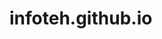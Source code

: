 # infoteh.github.io
<body>

<canvas id="my_canvas" width="700" height="600"></canvas>

<script>
// https://progur.com/2016/10/procedural-generation-create-fractal-trees-javascript.html

var myCanvas = document.getElementById("my_canvas");
var ctx = myCanvas.getContext("2d");

function draw(startX, startY, len, angle) {
  ctx.beginPath();
  ctx.save();
  
  ctx.translate(startX, startY);
  ctx.rotate(angle * (Math.PI/180));
  ctx.moveTo(0, 0);
  ctx.lineTo(0, -len);
  ctx.stroke();
  
  if(len < 10) {
    ctx.restore();
    return;
  }
  
  draw(0, -len, len*0.8, -15);
  draw(0, -len, len*0.8, 15);
  
  ctx.restore();
}

draw(350,600,120,0);



/*


// https://progur.com/2016/10/procedural-generation-create-koch-curve-javascript.html

function generateSequence() {
    var sequence = "0";
    for(var i=0; i < 20; i++) {
        var parts = sequence.split("");
        var complement = "";
        for(var j=0; j<parts.length; j++) {
            complement = complement + 
                      (parts[j] == "0" ? "1" : "0");
        }
        sequence += complement;
    }
    return sequence;
}

function draw() {
  var sequence = generateSequence();
  var parts = sequence.split("");
  ctx.translate(0, myCanvas.height);
  ctx.beginPath();
  ctx.moveTo(0,0);
  for(var i = 0; i < parts.length; i++) {
    if(parts[i] == "0") {
        ctx.translate(0,0.1);
        ctx.lineTo(0,0.1);            
    } else {
        ctx.rotate(Math.PI/3);
    }
  }
  ctx.stroke();
}

draw();
*/

/*

https://progur.com/2017/02/create-mandelbrot-fractal-javascript.html

https://stackoverflow.com/questions/49785734/animating-a-fractal-tree-inside-a-javascript-canvas

*/

</script>



</body>
